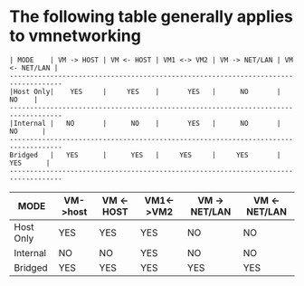 # The following table generally applies to vmnetworking

```ascii
| MODE    | VM -> HOST | VM <- HOST | VM1 <-> VM2 | VM -> NET/LAN | VM <- NET/LAN |
-----------------------------------------------------------------------------------
|Host Only|    YES     |     YES    |       YES   |      NO       |         NO    |
-----------------------------------------------------------------------------------
|Internal |   NO       |      NO    |       YES   |      NO       |       NO      |
-----------------------------------------------------------------------------------
Bridged   |   YES      |      YES   |     YES     |     YES       |      YES      |
-----------------------------------------------------------------------------------
```

| MODE | VM->host | VM <- HOST | VM1<->VM2 | VM -> NET/LAN | VM <- NET/LAN |
|---|---|---|---|---|---|
| Host Only  | YES | YES | YES | NO | NO |
| Internal  | NO | NO  | YES  | NO | NO |
| Bridged | YES  | YES  | YES | YES | YES |

